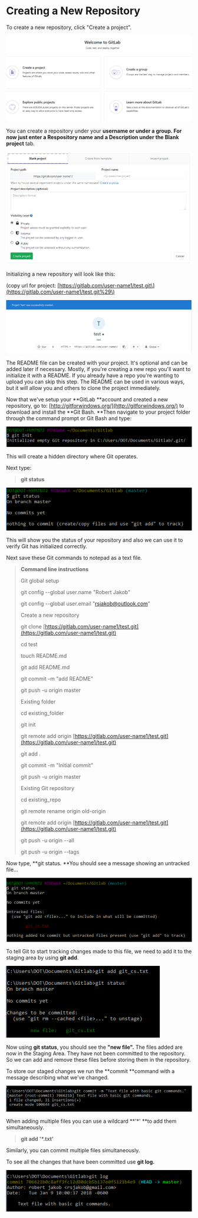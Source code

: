 # Creating a New Repository

To create a new repository, click "Create a project".

![](/assets/7.PNG)

You can create a repository under your **username **or under a **group**. For now just enter a Respository name and a Description under the** Blank project** tab.

![](/assets/6.PNG)

Initializing a new repository will look like this:

\(copy url for project:  [https://gitlab.com/user-name1/test.git\](https://gitlab.com/user-name1/test.git%29\)

![](/assets/8.PNG)

The README file can be created with your project. It's optional and can be added later if necessary. Mostly, if you're creating a new repo you'll want to initialize it with a README.  If you already have a repo you're wanting to upload you can skip this step. The README can be used in various ways, but it will allow you and others to clone the project immediately.

Now that we've setup your **GitLab **account and created a new repository, go to: [http://gitforwindows.org/](http://gitforwindows.org/)  to download and install the **Git Bash. **Then navigate to your project folder through the command prompt or Git Bash and type:

![](/assets/9.PNG)

This will create a hidden directory where Git operates.

Next type:

> **git status**

![](/assets/10.PNG)

This will show you the status of your repository and also we can use it to verify Git has initialized correctly.

Next save these Git commands to notepad as a text file.

> **Command line instructions**
>
> Git global setup
>
> git config --global user.name "Robert Jakob"
>
> git config --global user.email "rsjakob@outlook.com"
>
> Create a new repository
>
> git clone [https://gitlab.com/user-name1/test.git](https://gitlab.com/user-name1/test.git)
>
> cd test
>
> touch README.md
>
> git add README.md
>
> git commit -m "add README"
>
> git push -u origin master
>
> Existing folder
>
> cd existing\_folder
>
> git init
>
> git remote add origin [https://gitlab.com/user-name1/test.git](https://gitlab.com/user-name1/test.git)
>
> git add .
>
> git commit -m "Initial commit"
>
> git push -u origin master
>
> Existing Git repository
>
> cd existing\_repo
>
> git remote rename origin old-origin
>
> git remote add origin [https://gitlab.com/user-name1/test.git](https://gitlab.com/user-name1/test.git)
>
> git push -u origin --all
>
> git push -u origin --tags

Now type, **git status. **You should see a message showing an untracked file...

![](/assets/11.PNG)

To tell Git to start tracking changes made to this file, we need to add it to the staging area by using **git add**.

![](/assets/14.PNG)

Now using **git status**, you should see the **"new file".**  The files added are now in the Staging Area.  They have not been committed to the repository.  So we can add and remove these files before storing them in the repository.

To store our staged changes we run the **commit **command with a message describing what we've changed.

![](/assets/15.PNG)

When adding multiple files you can use a wildcard **'\*' **to add them simultaneously.

> **git add '\*.txt'**

Similarly, you can commit multiple files simultaneously.

To see all the changes that have been committed use **git log.**

![](/assets/16.PNG)










